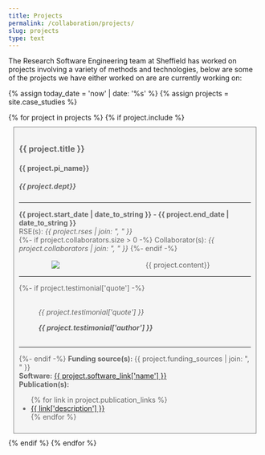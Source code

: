 ```yaml
---
title: Projects
permalink: /collaboration/projects/
slug: projects
type: text
---
```


<style>
    .project {
        color: #656565;
        background-color: WhiteSmoke;
        padding: 10px;
        border: 1px solid gray;
        margin: 10px;
    }

    .project > .proj-content {
        display: grid;
        grid-template-columns: 1fr 2fr;
        margin-top: 1rem;
        column-gap: 25px;
        justify-items: center;
    }

    .proj-content > img {
        max-height: 250px;
    }

    .proj-testimonial {
      padding:1.2em 15px 1.2em 15px;
      border-left:8px solid var(--uos-deep-violet-70);
      font-style: italic;
    }

    .proj-testimonial span {
      display: block;
      font-weight: bold;
      margin-top: 1em;
    }

</style>

The Research Software Engineering team at Sheffield has worked on projects involving a variety of methods and technologies, below are some of the projects we have either worked on are are currently working on:

{% assign today_date = 'now' | date: '%s' %}
{% assign projects = site.case_studies %}

<div class="current-project-list">
{% for project in projects %}
    {% if project.include %}
    <div class="project">
      <h3>{{ project.title }}</h3>
      <h4>{{ project.pi_name}}</h4>
      <h5>{{ project.dept}}</h5>
      <hr/>
      <b>{{ project.start_date | date_to_string }} - {{ project.end_date | date_to_string }}</b>
      <br/>
      RSE(s): <em> {{ project.rses | join: ", " }} </em>
      <br/>
      {%- if project.collaborators.size > 0 -%}
      Collaborator(s): <em>{{ project.collaborators | join: ", " }}</em>
      {%- endif -%}
      <div class = "proj-content">
          <img src="/assets/images/project_images/{{ project.image }}">
          <div>
            {{ project.content}}
          </div>
      </div>
      <hr/>
      {%- if project.testimonial['quote'] -%}
      <blockquote class = "proj-testimonial">
        {{ project.testimonial['quote'] }}
        <span>{{ project.testimonial['author'] }}</span>
      </blockquote>
      <hr/>
      {%- endif -%}
      <b>Funding source(s): </b> {{ project.funding_sources | join: ", " }}
      <br/>
      <b>Software: </b><a href = "{{ project.software_link['url']}}">{{ project.software_link['name'] }}</a>
      <br/>
      <b>Publication(s):</b>
      <ul>
      {% for link in project.publication_links %}
      <li> <a href = "{{ link['url'] }}">{{ link['description'] }}</a> </li>
      {% endfor %}
      </ul>
    </div>
    {% endif %}
{% endfor %}
</div>
